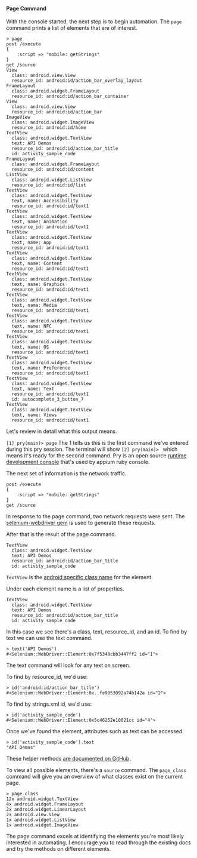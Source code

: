 #### Page Command

With the console started, the next step is to begin automation.
The `page` command prints a list of elements that are of interest.

```
> page
post /execute
{
    :script => "mobile: getStrings"
}
get /source
View
  class: android.view.View
  resource_id: android:id/action_bar_overlay_layout
FrameLayout
  class: android.widget.FrameLayout
  resource_id: android:id/action_bar_container
View
  class: android.view.View
  resource_id: android:id/action_bar
ImageView
  class: android.widget.ImageView
  resource_id: android:id/home
TextView
  class: android.widget.TextView
  text: API Demos
  resource_id: android:id/action_bar_title
  id: activity_sample_code
FrameLayout
  class: android.widget.FrameLayout
  resource_id: android:id/content
ListView
  class: android.widget.ListView
  resource_id: android:id/list
TextView
  class: android.widget.TextView
  text, name: Accessibility
  resource_id: android:id/text1
TextView
  class: android.widget.TextView
  text, name: Animation
  resource_id: android:id/text1
TextView
  class: android.widget.TextView
  text, name: App
  resource_id: android:id/text1
TextView
  class: android.widget.TextView
  text, name: Content
  resource_id: android:id/text1
TextView
  class: android.widget.TextView
  text, name: Graphics
  resource_id: android:id/text1
TextView
  class: android.widget.TextView
  text, name: Media
  resource_id: android:id/text1
TextView
  class: android.widget.TextView
  text, name: NFC
  resource_id: android:id/text1
TextView
  class: android.widget.TextView
  text, name: OS
  resource_id: android:id/text1
TextView
  class: android.widget.TextView
  text, name: Preference
  resource_id: android:id/text1
TextView
  class: android.widget.TextView
  text, name: Text
  resource_id: android:id/text1
  id: autocomplete_3_button_7
TextView
  class: android.widget.TextView
  text, name: Views
  resource_id: android:id/text1
```

Let's review in detail what this output means.

`[1] pry(main)> page` The 1 tells us this is the first command we've entered
during this pry session. The terminal will show `[2] pry(main)> ` which means
it's ready for the second command. Pry is an open source
[runtime development console](http://pryrepl.org/) that's used by appium
ruby console.

The next set of information is the network traffic.

```
post /execute
{
    :script => "mobile: getStrings"
}
get /source
```

In response to the page command, two network requests were sent. The
[selenium-webdriver gem](http://rubygems.org/gems/selenium-webdriver) is used
to generate these requests.

After that is the result of the page command.

```
TextView
  class: android.widget.TextView
  text: API Demos
  resource_id: android:id/action_bar_title
  id: activity_sample_code
```

`TextView` is the [android specific class name](http://developer.android.com/reference/android/widget/TextView.html)
for the element.

Under each element name is a list of properties.

```
TextView
  class: android.widget.TextView
  text: API Demos
  resource_id: android:id/action_bar_title
  id: activity_sample_code
```

In this case we see there's a class, text, resource_id,
and an id. To find by text we can use the text command.

```
> text('API Demos')
#<Selenium::WebDriver::Element:0x7f5348cbb3447ff2 id="1">
```

The text command will look for any text on screen.

To find by resource_id, we'd use:

```
> id('android:id/action_bar_title')
#<Selenium::WebDriver::Element:0x..fe9053092a74b142a id="2">
```

To find by strings.xml id, we'd use:

```
> id('activity_sample_code')
#<Selenium::WebDriver::Element:0x5c46252e10021cc id="4">
```

Once we've found the element, attributes such as text can be accessed.

```
> id('activity_sample_code').text
"API Demos"
```

These helper methods [are documented on GitHub](https://github.com/appium/ruby_lib/tree/master/docs).

To view all possible elements, there's a `source` command. The `page_class`
command will give you an overview of what classes exist on the current page.

```
> page_class
12x android.widget.TextView
4x android.widget.FrameLayout
2x android.widget.LinearLayout
2x android.view.View
1x android.widget.ListView
1x android.widget.ImageView
```

The page command excels at identifying the elements you're most likely
interested in automating. I encourage you to read through the existing docs
and try the methods on different elements.